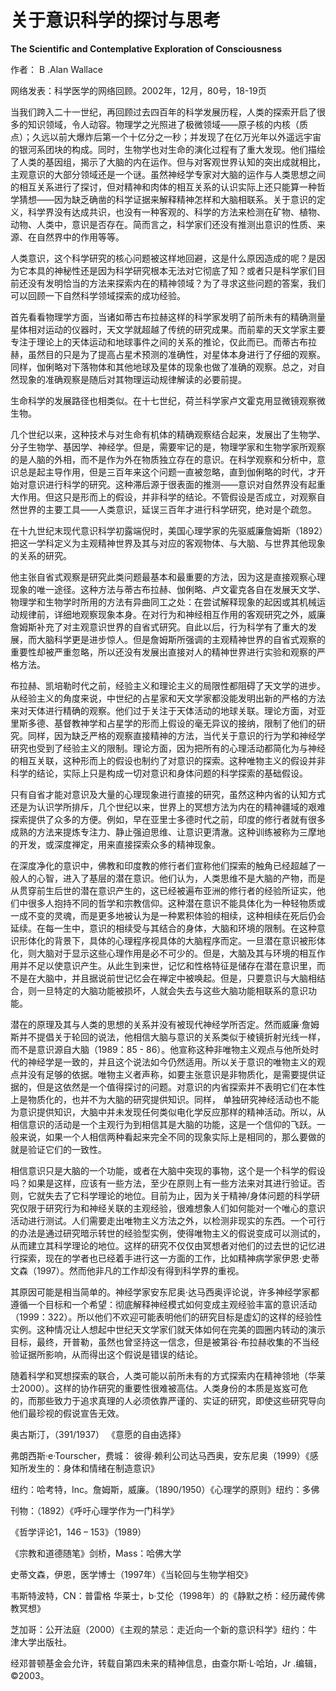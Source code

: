 # 关于意识科学的探讨与思考

**The Scientific and Contemplative Exploration of Consciousness**

作者： B .Alan Wallace

网络发表：科学医学的网络回顾。2002年，12月，80号，18-19页

当我们跨入二十一世纪，再回顾过去四百年的科学发展历程，人类的探索开启了很多的知识领域，令人动容。物理学之光照进了极微领域——原子核的内核（质点）；久远以前大爆炸后第一个十亿分之一秒；并发现了在亿万光年以外遥远宇宙的银河系团块的构成。同时，生物学也对生命的演化过程有了重大发现。他们描绘了人类的基因组，揭示了大脑的内在运作。但与对客观世界认知的突出成就相比，主观意识的大部分领域还是一个谜。虽然神经学专家对大脑的运作与人类思想之间的相互关系进行了探讨，但对精神和肉体的相互关系的认识实际上还只能算一种哲学猜想——因为缺乏确凿的科学证据来解释精神怎样和大脑相联系。关于意识的定义，科学界没有达成共识，也没有一种客观的、科学的方法来检测在矿物、植物、动物、人类中，意识是否存在。简而言之，科学家们还没有推测出意识的性质、来源、在自然界中的作用等等。

人类意识，这个科学研究的核心问题被这样地回避，这是什么原因造成的呢？是因为它本具的神秘性还是因为科学研究根本无法对它彻底了知？或者只是科学家们目前还没有发明恰当的方法来探索内在的精神领域？为了寻求这些问题的答案，我们可以回顾一下自然科学领域探索的成功经验。

首先看看物理学方面，当诸如蒂古布拉赫这样的科学家发明了前所未有的精确测量星体相对运动的仪器时，天文学就超越了传统的研究成果。而前辈的天文学家主要专注于理论上的天体运动和地球事件之间的关系的推论，仅此而已。而蒂古布拉赫，虽然目的只是为了提高占星术预测的准确性，对星体本身进行了仔细的观察。同样，伽俐略对下落物体和其他地球及星体的现象也做了准确的观察。总之，对自然现象的准确观察是随后对其物理运动规律解读的必要前提。

生命科学的发展路径也相类似。在十七世纪，荷兰科学家卢文霍克用显微镜观察微生物。

几个世纪以来，这种技术与对生命有机体的精确观察结合起来，发展出了生物学、分子生物学、基因学、神经学。但是，需要牢记的是，物理学家和生物学家所观察的是人脑的外相，而不是作为外在物质独立存在的意识。在科学观察和分析中，意识总是起主导作用，但是三百年来这个问题一直被忽略，直到伽俐略的时代，才开始对意识进行科学的研究。这种滞后源于很表面的推测——意识对自然界没有起重大作用。但这只是形而上的假设，并非科学的结论。不管假设是否成立，对观察自然世界的主要工具——人类意识，延误三百年才进行科学研究，绝对是个疏忽。

在十九世纪末现代意识科学初露端倪时，美国心理学家的先驱威廉詹姆斯（1892）把这一学科定义为主观精神世界及其与对应的客观物体、与大脑、与世界其他现象的关系的研究。

他主张自省式观察是研究此类问题最基本和最重要的方法，因为这是直接观察心理现象的唯一途径。这种方法与蒂古布拉赫、伽俐略、卢文霍克各自在发展天文学、物理学和生物学时所用的方法有异曲同工之处：在尝试解释现象的起因或其机械运动规律前，详细地观察现象本身。在对行为和神经相互作用的客观研究之外，威廉詹姆斯补充了对主观意识世界的自省式研究。自此以后，行为科学有了重大的发展，而大脑科学更是进步惊人。但是詹姆斯所强调的主观精神世界的自省式观察的重要性却被严重忽略，所以还没有发展出直接对人的精神世界进行实验和观察的严格方法。

布拉赫、凯培勒时代之前，经验主义和理论主义的局限性都阻碍了天文学的进步。从经验主义的角度来说，中世纪的占星家和天文学家都没能发明出新的严格的方法来对天体进行精确的观察。他们过于关注于天体活动的地球关联。理论方面，对亚里斯多德、基督教神学和占星学的形而上假设的毫无异议的接纳，限制了他们的研究。同样，因为缺乏严格的观察直接精神的方法，当代关于意识的行为学和神经学研究也受到了经验主义的限制。理论方面，因为把所有的心理活动都简化为与神经的相互关联，这种形而上的假设也制约了对意识的探索。这种唯物主义的假设并非科学的结论，实际上只是构成一切对意识和身体问题的科学探索的基础假设。

只有自省才能对意识及大量的心理现象进行直接的研究，虽然这种内省的认知方式还是为认识学所排斥，几个世纪以来，世界上的冥想方法为内在的精神疆域的艰难探索提供了众多的方便。例如，早在亚里士多德时代之前，印度的修行者就有很多成熟的方法来提炼专注力、静止强迫思维、让意识更清澈。这种训练被称为三摩地的开发，或深度禅定，用来直接探索众多的精神现象。

在深度净化的意识中，佛教和印度教的修行者们宣称他们探索的触角已经超越了一般人的心智，进入了基层的潜在意识。他们认为，人类思维不是大脑的产物，而是从贯穿前生后世的潜在意识产生的，这已经被遍布亚洲的修行者的经验所证实，他们中很多人抱持不同的哲学和宗教信仰。这种潜在意识不能具体化为一种轻物质或一成不变的灵魂，而是更多地被认为是一种累积体验的相续，这种相续在死后仍会延续。在每一生中，意识的相续受与其结合的身体，大脑和环境的限制。在这种意识形体化的背景下，具体的心理程序视具体的大脑程序而定。一旦潜在意识被形体化，则大脑对于显示这些心理作用是必不可少的。但是，大脑及其与环境的相互作用并不足以使意识产生。从此生到来世，记忆和性格特征是储存在潜在意识里，而不是在大脑中，并且据说前世记忆会在禅定中被唤起。但是，只要意识与大脑相结合，则一旦特定的大脑功能被损坏，人就会失去与这些大脑功能相联系的意识功能。

潜在的原理及其与人类的思想的关系并没有被现代神经学所否定。然而威廉·詹姆斯并不提倡关于轮回的说法，他相信大脑与意识的关系类似于棱镜折射光线一样，而不是意识源自大脑（1989：85 - 86）。他宣称这种非唯物主义观点与他所处时代的神经学是一致的，并且这个说法如今仍然适用。所以关于意识的唯物主义的观点并没有足够的依据。唯物主义者声称，如要主张意识是非物质化，是需要提供证据的，但是这依然是一个值得探讨的问题。对意识的内省探索并不表明它们在本性上是物质化的，也并不为大脑的研究提供知识。同样， 单独研究神经活动也不能为意识提供知识，大脑中并未发现任何类似电化学反应那样的精神活动。所以，从相信意识的活动是一个主观行为到相信其是大脑的功能，这是一个信仰的飞跃。一般来说，如果一个人相信两种看起来完全不同的现象实际上是相同的，那么要做的就是验证它们的一致性。

相信意识只是大脑的一个功能，或者在大脑中突现的事物，这个是一个科学的假设吗？如果是这样，应该有一些方法，至少在原则上有一些方法来对其进行验证。否则，它就失去了它科学理论的地位。目前为止，因为关于精神/身体问题的科学研究仅限于研究行为和神经关联的主观经验，很难想象人们如何能对一个唯心的意识活动进行测试。人们需要走出唯物主义方法之外，以检测非现实的东西。一个可行的办法是通过研究暗示转世的经验型实例，使得唯物主义的假说变成可以测试的，从而建立其科学理论的地位。这样的研究不仅仅由冥想者对他们的过去世的记忆进行探索，现在的学者也已经着手进行这一方面的工作，比如精神病学家伊恩·史蒂文森（1997）。然而他非凡的工作却没有得到科学界的重视。

其原因可能是相当简单的。神经学家安东尼奥·达马西奥评论说，许多神经学家都遵循一个目标和一个希望：彻底解释神经模式如何变成主观经验丰富的意识活动（1999：322）。所以他们不欢迎可能表明他们的研究目标是虚幻的这样的经验性实例。这种情况让人想起中世纪天文学家们就天体如何在完美的圆圈内转动的演示目标，最终，开普勒，虽然也曾坚持这一信念，但是被第谷·布拉赫收集的不当经验证据所影响，从而得出这个假说是错误的结论。

随着科学和冥想探索的联合，人类可能以前所未有的方式探索内在精神领地（华莱士2000）。这样的协作研究的重要性很难被高估。人类身份的本质是岌岌可危的，而那些致力于追求真理的人必须依靠严谨的、实证的研究，即使这些研究导向他们最珍视的假说宣告无效。

奥古斯汀，（391/1937） 《意愿的自由选择》

弗朗西斯·e·Tourscher，费城： 彼得·赖利公司达马西奥，安东尼奥（1999）《感知所发生的：身体和情绪在制造意识》

纽约：哈考特，Inc。詹姆斯，威廉。（1890/1950）《心理学的原则》纽约：多佛

刊物：（1892）《呼吁心理学作为一门科学》

《哲学评论1，146 – 153》（1989）

《宗教和道德随笔》剑桥，Mass：哈佛大学

史蒂文森，伊恩，医学博士（1997年）《当轮回与生物学相交》

韦斯特波特，CN：普雷格 华莱士，b·艾伦（1998年）的《静默之桥：经历藏传佛教冥想》

芝加哥：公开法庭（2000）《主观的禁忌：走近向一个新的意识科学》纽约：牛津大学出版社。

经邓普顿基金会允许，转载自第四未来的精神信息，由查尔斯·L·哈珀，Jr .编辑，©2003。

